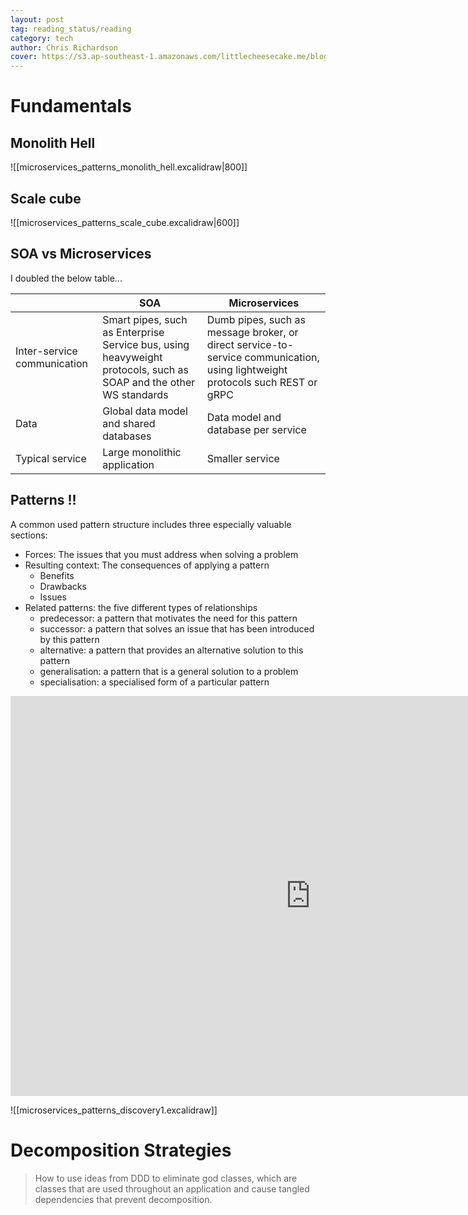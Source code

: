 ```yaml
---
layout: post
tag: reading_status/reading
category: tech
author: Chris Richardson
cover: https://s3.ap-southeast-1.amazonaws.com/littlecheesecake.me/blog-post/books/Microservices_Patterns.jpg
---
```

# Fundamentals

## Monolith Hell

![[microservices_patterns_monolith_hell.excalidraw|800]]

## Scale cube

![[microservices_patterns_scale_cube.excalidraw|600]]

## SOA vs Microservices

I doubled the below table...

|                             | SOA                                                                                                               | Microservices                                                                                                                 |
| --------------------------- | ----------------------------------------------------------------------------------------------------------------- | ----------------------------------------------------------------------------------------------------------------------------- |
| Inter-service communication | Smart pipes, such as Enterprise Service bus, using heavyweight protocols, such as SOAP and the other WS standards | Dumb pipes, such as message broker, or direct service-to-service communication, using lightweight protocols such REST or gRPC |
| Data                        | Global data model and shared databases                                                                            | Data model and database per service                                                                                           |
| Typical service             | Large monolithic application                                                                                      | Smaller service                                                                                                                              |

## Patterns !!

A common used pattern structure includes three especially valuable sections:
- Forces: The issues that you must address when solving a problem
- Resulting context: The consequences of applying a pattern
	- Benefits
	- Drawbacks
	- Issues
- Related patterns: the five different types of relationships
	- predecessor: a pattern that motivates the need for this pattern
	- successor: a pattern that solves an issue that has been introduced by this pattern
	- alternative: a pattern that provides an alternative solution to this pattern
	- generalisation: a pattern that is a general solution to a problem
	- specialisation: a specialised form of a particular pattern

<div class="mindmap-container">
<iframe allowfullscreen frameborder="0" style="width:960px; height:640px" src="https://lucid.app/documents/embedded/a1ba9c00-fb28-4aec-8e8b-e85bfc1d0102" id=".dRW6dUzun-n"></iframe>
</div>

![[microservices_patterns_discovery1.excalidraw]]

# Decomposition Strategies

> How to use ideas from DDD to eliminate god classes, which are classes that are used throughout an application and cause tangled dependencies that prevent decomposition.

